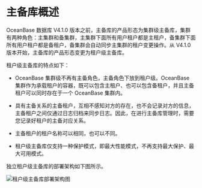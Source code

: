 # 主备库概述

OceanBase 数据库 V4.1.0 版本之前，主备库的产品形态为集群级主备库，集群有两种角色：主集群和备集群，主集群下面所有用户租户都是主租户，备集群下面所有用户租户都是备租户，备集群会自动同步主集群的租户变更操作。从 V4.1.0 版本开始，主备库的产品形态变更为租户级主备库。

租户级主备库的特点如下：

* OceanBase 集群级不再有主备角色，主备角色下放到租户级。OceanBase 集群作为承载租户的容器，既可以包含主租户、也可以包含备租户，并且主备租户可以同时存在于一个 OceanBase 集群内。

* 具有主备关系的主备租户，互相不感知对方的存在，也不会记录对方的信息，主备租户之间仅通过日志归档来同步日志。因此，在进行主备库管理时，需要您记录好租户的主备对应关系。

* 主备租户的租户名称可以相同，也可以不同。

* 租户级主备库仅支持一种保护模式，即最大性能模式，不再支持最大保护、最大可用模式。

独立租户级主备库的部署架构如下图所示。

![租户级主备库部署架构图](https://obbusiness-private.oss-cn-shanghai.aliyuncs.com/doc/img/observer-enterprise/V4.1.0/user-guide/active-and-standby-tenant/active-and-standby-tenant-deployment-architecture.png)
